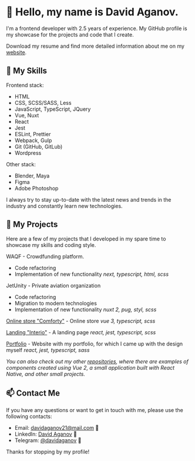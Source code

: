 # 👋 Hello, my name is David Aganov.

I'm a frontend developer with 2.5 years of experience. My GitHub profile is my showcase for the projects and code that I create.

Download my resume and find more detailed information about me on my [website](https://aganov.dev/).

## 🔧 My Skills

Frontend stack:
- HTML
- CSS, SCSS/SASS, Less
- JavaScript, TypeScript, JQuery
- Vue, Nuxt
- React
- Jest
- ESLint, Prettier
- Webpack, Gulp
- Git (GitHub, GitLub)
- Wordpress

Other stack:
- Blender, Maya
- Figma
- Adobe Photoshop

I always try to stay up-to-date with the latest news and trends in the industry and constantly learn new technologies.

## 🚀 My Projects

Here are a few of my projects that I developed in my spare time to showcase my skills and coding style.

WAQF - Crowdfunding platform. 
- Code refactoring
- Implementation of new functionality
*next, typescript, html, scss*

JetUnity - Private aviation organization 
- Code refactoring 
- Migration to modern technologies
- Implementation of new functionality 
*nuxt 2, pug, styl, scss*

[Online store "Comforty"](https://github.com/davidaganov/comforty) - Online store
*vue 3, typescript, scss*

[Landing "Interio"](https://github.com/davidaganov/landing-interio) - A landing page
*react, jest, typescript, scss*

[Portfolio](https://github.com/davidaganov/davidaganov.github.io) - Website with my portfolio, for which I came up with the design myself
*react, jest, typescript, sass*

_You can also check out my other [repositories](https://github.com/davidaganov?tab=repositories), where there are examples of components created using Vue 2, a small application built with React Native, and other small projects._

## 📫 Contact Me

If you have any questions or want to get in touch with me, please use the following contacts:

- Email: davidaganov21@mail.com 📧
- LinkedIn: [David Aganov](https://www.linkedin.com/in/david-aganov/) 💼
- Telegram: [@davidaganov](https://t.me/davidaganov) :robot:

Thanks for stopping by my profile!
